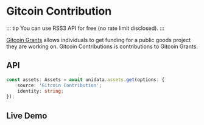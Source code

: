 # Gitcoin Contribution

<Logos type="Assets" :names="['Gitcoin', 'Ethereum', 'Polygon', 'RSS3']" />

::: tip
You can use RSS3 API for free (no rate limit disclosed).
:::

[Gitcoin Grants](https://gitcoin.co/grants/explorer/) allows individuals to get funding for a public goods project they are working on. Gitcoin Contributions is contributions to Gitcoin Grants.

## API

```ts
const assets: Assets = await unidata.assets.get(options: {
    source: 'Gitcoin Contribution';
    identity: string;
});
```

## Live Demo

<Assets :source="'Gitcoin Contribution'" :defaultIdentity="'0xC8b960D09C0078c18Dcbe7eB9AB9d816BcCa8944'" />
